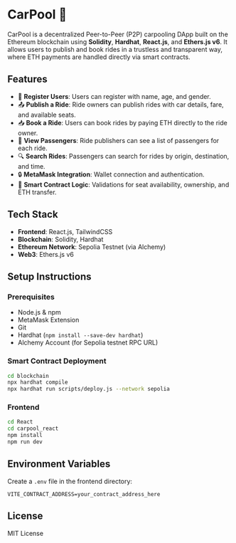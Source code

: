
# CarPool 🚗

CarPool is a decentralized Peer-to-Peer (P2P) carpooling DApp built on the Ethereum blockchain using **Solidity**, **Hardhat**, **React.js**, and **Ethers.js v6**. It allows users to publish and book rides in a trustless and transparent way, where ETH payments are handled directly via smart contracts.

## Features

- 🧾 **Register Users**: Users can register with name, age, and gender.
- 📤 **Publish a Ride**: Ride owners can publish rides with car details, fare, and available seats.
- 📥 **Book a Ride**: Users can book rides by paying ETH directly to the ride owner.
- 👥 **View Passengers**: Ride publishers can see a list of passengers for each ride.
- 🔍 **Search Rides**: Passengers can search for rides by origin, destination, and time.
- 🔒 **MetaMask Integration**: Wallet connection and authentication.
- 🧹 **Smart Contract Logic**: Validations for seat availability, ownership, and ETH transfer.

## Tech Stack

- **Frontend**: React.js, TailwindCSS
- **Blockchain**: Solidity, Hardhat
- **Ethereum Network**: Sepolia Testnet (via Alchemy)
- **Web3**: Ethers.js v6

## Setup Instructions

### Prerequisites

- Node.js & npm
- MetaMask Extension
- Git
- Hardhat (`npm install --save-dev hardhat`)
- Alchemy Account (for Sepolia testnet RPC URL)

### Smart Contract Deployment

```bash
cd blockchain
npx hardhat compile
npx hardhat run scripts/deploy.js --network sepolia
```

### Frontend

```bash
cd React
cd carpool_react
npm install
npm run dev
```

## Environment Variables

Create a `.env` file in the frontend directory:

```
VITE_CONTRACT_ADDRESS=your_contract_address_here
```

## License

MIT License